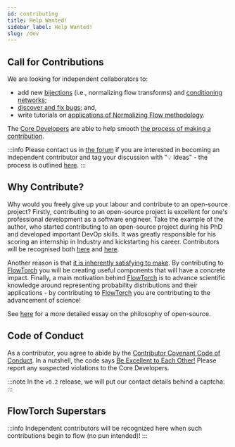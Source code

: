 ```yaml
---
id: contributing
title: Help Wanted!
sidebar_label: Help Wanted!
slug: /dev
---
```

## Call for Contributions
We are looking for independent collaborators to:
* add new [bijections](/dev/bijector) (i.e., normalizing flow transforms) and [conditioning networks](/dev/params);
* [discover and fix bugs](https://github.com/facebookincubator/flowtorch/issues/new/choose); and,
* write tutorials on [applications of Normalizing Flow methodology](/dev/bibliography#applications).

The [Core Developers](/dev/about) are able to help smooth [the process of making a contribution](/dev/overview).

:::info
Please contact us in [the forum](https://github.com/facebookincubator/flowtorch/discussions) if you are interested in becoming an independent contributor and tag your discussion with ":bulb: Ideas" - the process is outlined [here](/dev/overview).
:::

## Why Contribute?
Why would you freely give up your labour and contribute to an open-source project? Firstly, contributing to an open-source project is excellent for one's professional development as a software engineer. Take the example of the author, who started contributing to an open-source project during his PhD and developed important DevOp skills. It was greatly responsible for his scoring an internship in Industry and kickstarting his career. Contributors will be recognised both [here](/dev#flowtorch-superstars) and [here](https://github.com/facebookincubator/flowtorch/graphs/contributors).

Another reason is that [it is inherently satisfying to make](https://en.wikipedia.org/wiki/Maker_culture). By contributing to [FlowTorch](https://flowtorch.ai) you will be creating useful components that will have a concrete impact. Finally, a main motivation behind [FlowTorch](https://flowtorch.ai) is to advance scientific knowledge around representing probability distributions and their applications - by contributing to [FlowTorch](https://flowtorch.ai) you are contributing to the advancement of science!

See [here](https://opensource.guide/how-to-contribute/) for a more detailed essay on the philosophy of open-source.

## Code of Conduct
As a contributor, you agree to abide by the [Contributor Covenant Code of Conduct](https://github.com/facebookincubator/flowtorch/blob/master/CODE_OF_CONDUCT.md). In a nutshell, the code says [Be Excellent to Each Other!](https://www.youtube.com/watch?v=rph_1DODXDU) Please report any suspected violations to the Core Developers.

:::note
In the `v0.2` release, we will put our contact details behind a captcha.
:::

## FlowTorch Superstars
:::info
Independent contributors will be recognized here when such contributions begin to flow (no pun intended)!
:::